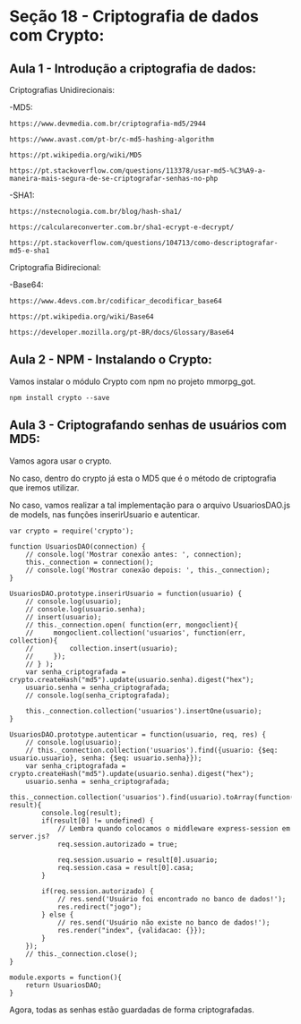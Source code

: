 # Seção 18 - Criptografia de dados com Crypto:
## Aula 1 - Introdução a criptografia de dados:
Criptografias Unidirecionais:

-MD5:

    https://www.devmedia.com.br/criptografia-md5/2944
    
    https://www.avast.com/pt-br/c-md5-hashing-algorithm

    https://pt.wikipedia.org/wiki/MD5
    
    https://pt.stackoverflow.com/questions/113378/usar-md5-%C3%A9-a-maneira-mais-segura-de-se-criptografar-senhas-no-php

-SHA1:

    https://nstecnologia.com.br/blog/hash-sha1/

    https://calculareconverter.com.br/sha1-ecrypt-e-decrypt/

    https://pt.stackoverflow.com/questions/104713/como-descriptografar-md5-e-sha1

Criptografia Bidirecional:

-Base64:

    https://www.4devs.com.br/codificar_decodificar_base64

    https://pt.wikipedia.org/wiki/Base64

    https://developer.mozilla.org/pt-BR/docs/Glossary/Base64

## Aula 2 - NPM - Instalando o Crypto:
Vamos instalar o módulo Crypto com npm no projeto mmorpg_got.

    npm install crypto --save

## Aula 3 - Criptografando senhas de usuários com MD5:
Vamos agora usar o crypto.

No caso, dentro do crypto já esta o MD5 que é o método de criptografia que iremos utilizar.

No caso, vamos realizar a tal implementação para o arquivo UsuariosDAO.js de models, nas funções inserirUsuario e autenticar.

    var crypto = require('crypto');

    function UsuariosDAO(connection) {
        // console.log('Mostrar conexão antes: ', connection);
        this._connection = connection();
        // console.log('Mostrar conexão depois: ', this._connection);
    }

    UsuariosDAO.prototype.inserirUsuario = function(usuario) {
        // console.log(usuario);
        // console.log(usuario.senha);
        // insert(usuario);
        // this._connection.open( function(err, mongoclient){
        //     mongoclient.collection('usuarios', function(err, collection){
        //         collection.insert(usuario);
        //     });
        // } );
        var senha_criptografada = crypto.createHash("md5").update(usuario.senha).digest("hex");
        usuario.senha = senha_criptografada;
        // console.log(senha_criptografada);

        this._connection.collection('usuarios').insertOne(usuario);
    }

    UsuariosDAO.prototype.autenticar = function(usuario, req, res) {
        // console.log(usuario);
        // this._connection.collection('usuarios').find({usuario: {$eq: usuario.usuario}, senha: {$eq: usuario.senha}});
        var senha_criptografada = crypto.createHash("md5").update(usuario.senha).digest("hex");
        usuario.senha = senha_criptografada;
        this._connection.collection('usuarios').find(usuario).toArray(function(err, result){
            console.log(result);
            if(result[0] != undefined) {
                // Lembra quando colocamos o middleware express-session em server.js?
                req.session.autorizado = true;

                req.session.usuario = result[0].usuario;
                req.session.casa = result[0].casa;
            }

            if(req.session.autorizado) {
                // res.send('Usuário foi encontrado no banco de dados!');
                res.redirect("jogo");
            } else {
                // res.send('Usuário não existe no banco de dados!');
                res.render("index", {validacao: {}});
            }
        });
        // this._connection.close();
    }

    module.exports = function(){
        return UsuariosDAO;
    }
    
Agora, todas as senhas estão guardadas de forma criptografadas.